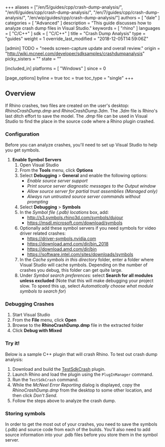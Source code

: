 +++
aliases = ["/en/5/guides/cpp/crash-dump-analysis/", "/en/6/guides/cpp/crash-dump-analysis/", "/en/7/guides/cpp/crash-dump-analysis/", "/en/wip/guides/cpp/crash-dump-analysis/"]
authors = [ "dale" ]
categories = [ "Advanced" ]
description = "This guide discusses how to analyze crash dump files in Visual Studio."
keywords = [ "rhino" ]
languages = [ "C/C++" ]
sdk = [ "C/C++" ]
title = "Crash Dump Analysis"
type = "guides"
weight = 1
override_last_modified = "2018-12-05T14:59:06Z"

[admin]
TODO = "needs screen-capture update and overall review."
origin = "http://wiki.mcneel.com/developer/sdksamples/crashdumpanalysis"
picky_sisters = ""
state = ""

[included_in]
platforms = [ "Windows" ]
since = 0

[page_options]
byline = true
toc = true
toc_type = "single"
+++


## Overview

If Rhino crashes, two files are created on the user's desktop: *RhinoCrashDump.dmp* and *RhinoCrashDump.3dm*. The *.3dm* file is Rhino's last ditch effort to save the model.  The *.dmp* file can be used in Visual Studio to find the place in the source code where a Rhino plugin crashed.

### Configuration
Before you can analyze crashes, you'll need to set up Visual Studio to help you get symbols.

1. **Enable Symbol Servers**
    1. Open Visual Studio
    1. From the **Tools** menu, click **Options**
    1. Select **Debugging** > **General** and enable the following options:
        * *Enable source server support*
        * *Print source server diagnostic messages to the Output window*
        * *Allow source server for partial trust assemblies (Managed only)*
        * *Always run untrusted source server commands without prompting*
    1. Select **Debugging** > **Symbols**
    1. In the *Symbol file (.pdb) locations* box, add:
        * http://s3.symbols.rhino3d.com/symbols/dujour
        * https://msdl.microsoft.com/download/symbols
    1. Optionally add these symbol servers if you need symbols for video driver related crashes:
        * https://driver-symbols.nvidia.com
        * https://download.amd.com/dir/bin_2018
        * https://download.amd.com/dir/bin
        * https://software.intel.com/sites/downloads/symbols
    1. In the *Cache symbols in this directory* folder, enter a folder where Visual Studio will cache symbols. Depending on the number of crashes you debug, this folder can get quite large.
    1. Under *Symbol search preferences:* select **Search for all modules unless excluded**
    (Note that this will make debugging your project slow. To speed this up, select *Automatically choose what module symbols to search for*)


### Debugging Crashes

  1. Start Visual Studio
  1. From the **File** menu, click **Open**
  1. Browse to the **RhinoCrashDump.dmp** file in the extracted folder
  1. Click **Debug with Mixed**

### Try it!

Below is a sample C++ plugin that will crash Rhino.  To test out crash dump analysis:
  1. Download and build the <a href="/files/testsdkcrash.zip">TestSdkCrash</a> plugin.
  1. Launch Rhino and load the plugin using the `PlugInManager` command.
  1. Run the `TestSdkCrash` command.  
  1. While the *McNeel Error Reporting* dialog is displayed, copy the *RhinoCrashDump.dmp* from the desktop to some other location, and then click *Don't Send*.
  1. Follow the steps above to analyze the crash dump.

### Storing symbols

In order to get the most out of your crashes, you need to save the symbols (.pdb) and source code from each of the builds. You'll also need to add source information into your .pdb files before you store them in the symbol server.
